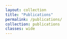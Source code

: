 ```yaml
---
layout: collection
title: "Publications"
permalink: /publications/   
collection: publications
classes: wide
---
```

